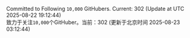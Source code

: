 Committed to Following `10,000` GitHubers. Current: <!-- FOLLOWING_COUNT -->302<!-- FOLLOWING_COUNT --> (Update at UTC <!-- LAST_UPDATED -->2025-08-22 19:12:44<!-- LAST_UPDATED -->)<br>
致力于关注`10,000`个GitHuber。当前：<!-- FOLLOWING_COUNT -->302<!-- FOLLOWING_COUNT --> (更新于北京时间 <!-- LAST_UPDATED_CST -->2025-08-23 03:12:44<!-- LAST_UPDATED_CST -->)
